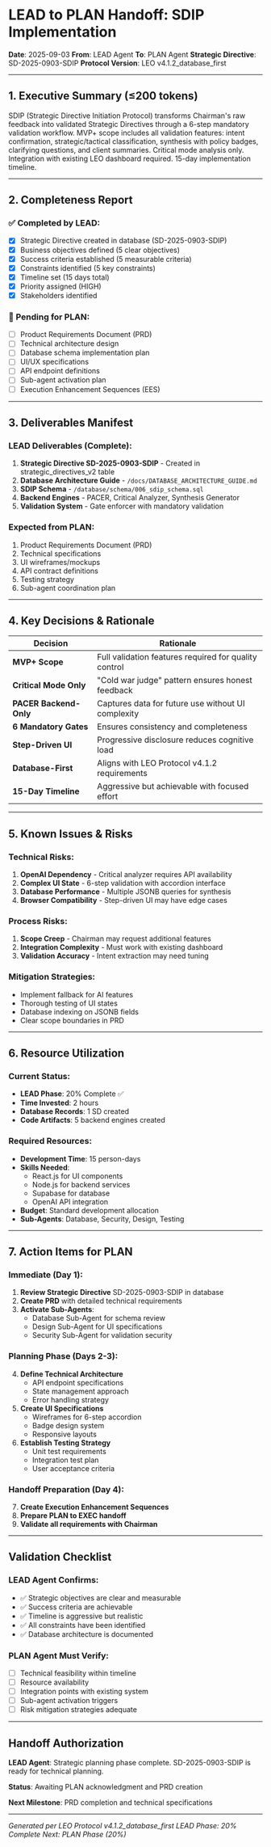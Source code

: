 # LEAD to PLAN Handoff: SDIP Implementation

**Date**: 2025-09-03
**From**: LEAD Agent
**To**: PLAN Agent
**Strategic Directive**: SD-2025-0903-SDIP
**Protocol Version**: LEO v4.1.2_database_first

---

## 1. Executive Summary (≤200 tokens)

SDIP (Strategic Directive Initiation Protocol) transforms Chairman's raw feedback into validated Strategic Directives through a 6-step mandatory validation workflow. MVP+ scope includes all validation features: intent confirmation, strategic/tactical classification, synthesis with policy badges, clarifying questions, and client summaries. Critical mode analysis only. Integration with existing LEO dashboard required. 15-day implementation timeline.

---

## 2. Completeness Report

### ✅ Completed by LEAD:
- [x] Strategic Directive created in database (SD-2025-0903-SDIP)
- [x] Business objectives defined (5 clear objectives)
- [x] Success criteria established (5 measurable criteria)
- [x] Constraints identified (5 key constraints)
- [x] Timeline set (15 days total)
- [x] Priority assigned (HIGH)
- [x] Stakeholders identified

### 🔄 Pending for PLAN:
- [ ] Product Requirements Document (PRD)
- [ ] Technical architecture design
- [ ] Database schema implementation plan
- [ ] UI/UX specifications
- [ ] API endpoint definitions
- [ ] Sub-agent activation plan
- [ ] Execution Enhancement Sequences (EES)

---

## 3. Deliverables Manifest

### LEAD Deliverables (Complete):
1. **Strategic Directive SD-2025-0903-SDIP** - Created in strategic_directives_v2 table
2. **Database Architecture Guide** - `/docs/DATABASE_ARCHITECTURE_GUIDE.md`
3. **SDIP Schema** - `/database/schema/006_sdip_schema.sql`
4. **Backend Engines** - PACER, Critical Analyzer, Synthesis Generator
5. **Validation System** - Gate enforcer with mandatory validation

### Expected from PLAN:
1. Product Requirements Document (PRD)
2. Technical specifications
3. UI wireframes/mockups
4. API contract definitions
5. Testing strategy
6. Sub-agent coordination plan

---

## 4. Key Decisions & Rationale

| Decision | Rationale |
|----------|-----------|
| **MVP+ Scope** | Full validation features required for quality control |
| **Critical Mode Only** | "Cold war judge" pattern ensures honest feedback |
| **PACER Backend-Only** | Captures data for future use without UI complexity |
| **6 Mandatory Gates** | Ensures consistency and completeness |
| **Step-Driven UI** | Progressive disclosure reduces cognitive load |
| **Database-First** | Aligns with LEO Protocol v4.1.2 requirements |
| **15-Day Timeline** | Aggressive but achievable with focused effort |

---

## 5. Known Issues & Risks

### Technical Risks:
1. **OpenAI Dependency** - Critical analyzer requires API availability
2. **Complex UI State** - 6-step validation with accordion interface
3. **Database Performance** - Multiple JSONB queries for synthesis
4. **Browser Compatibility** - Step-driven UI may have edge cases

### Process Risks:
1. **Scope Creep** - Chairman may request additional features
2. **Integration Complexity** - Must work with existing dashboard
3. **Validation Accuracy** - Intent extraction may need tuning

### Mitigation Strategies:
- Implement fallback for AI features
- Thorough testing of UI states
- Database indexing on JSONB fields
- Clear scope boundaries in PRD

---

## 6. Resource Utilization

### Current Status:
- **LEAD Phase**: 20% Complete ✅
- **Time Invested**: 2 hours
- **Database Records**: 1 SD created
- **Code Artifacts**: 5 backend engines created

### Required Resources:
- **Development Time**: 15 person-days
- **Skills Needed**: 
  - React.js for UI components
  - Node.js for backend services
  - Supabase for database
  - OpenAI API integration
- **Budget**: Standard development allocation
- **Sub-Agents**: Database, Security, Design, Testing

---

## 7. Action Items for PLAN

### Immediate (Day 1):
1. **Review Strategic Directive** SD-2025-0903-SDIP in database
2. **Create PRD** with detailed technical requirements
3. **Activate Sub-Agents**:
   - Database Sub-Agent for schema review
   - Design Sub-Agent for UI specifications
   - Security Sub-Agent for validation security

### Planning Phase (Days 2-3):
4. **Define Technical Architecture**
   - API endpoint specifications
   - State management approach
   - Error handling strategy
5. **Create UI Specifications**
   - Wireframes for 6-step accordion
   - Badge design system
   - Responsive layouts
6. **Establish Testing Strategy**
   - Unit test requirements
   - Integration test plan
   - User acceptance criteria

### Handoff Preparation (Day 4):
7. **Create Execution Enhancement Sequences**
8. **Prepare PLAN to EXEC handoff**
9. **Validate all requirements with Chairman**

---

## Validation Checklist

### LEAD Agent Confirms:
- ✅ Strategic objectives are clear and measurable
- ✅ Success criteria are achievable
- ✅ Timeline is aggressive but realistic
- ✅ All constraints have been identified
- ✅ Database architecture is documented

### PLAN Agent Must Verify:
- [ ] Technical feasibility within timeline
- [ ] Resource availability
- [ ] Integration points with existing system
- [ ] Sub-agent activation triggers
- [ ] Risk mitigation strategies adequate

---

## Handoff Authorization

**LEAD Agent**: Strategic planning phase complete. SD-2025-0903-SDIP is ready for technical planning.

**Status**: Awaiting PLAN acknowledgment and PRD creation

**Next Milestone**: PRD completion and technical specifications

---

*Generated per LEO Protocol v4.1.2_database_first*
*LEAD Phase: 20% Complete*
*Next: PLAN Phase (20%)*